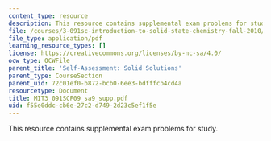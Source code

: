 ```yaml
---
content_type: resource
description: This resource contains supplemental exam problems for study.
file: /courses/3-091sc-introduction-to-solid-state-chemistry-fall-2010/f55e0ddccb6e27c2d7492d23c5ef1f5e_MIT3_091SCF09_sa9_supp.pdf
file_type: application/pdf
learning_resource_types: []
license: https://creativecommons.org/licenses/by-nc-sa/4.0/
ocw_type: OCWFile
parent_title: 'Self-Assessment: Solid Solutions'
parent_type: CourseSection
parent_uid: 72c01ef0-b872-bcb0-6ee3-bdfffcb4cd4a
resourcetype: Document
title: MIT3_091SCF09_sa9_supp.pdf
uid: f55e0ddc-cb6e-27c2-d749-2d23c5ef1f5e
---
```

This resource contains supplemental exam problems for study.